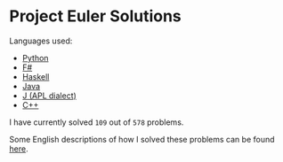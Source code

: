 # Project Euler Solutions

Languages used:

  * [Python](https://www.python.org/)
  * [F#](http://fsharp.org/) 
  * [Haskell](https://www.haskell.org/)
  * [Java](https://java.com/en/about/)
  * [J (APL dialect)](http://www.jsoftware.com/)
  * [C++](https://isocpp.org/)

I have currently solved `109` out of `578` problems.

Some English descriptions of how I solved these problems can be found [here](https://projecteulerfun.wordpress.com/).